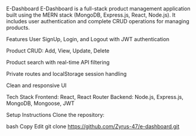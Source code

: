 E-Dashboard
E-Dashboard is a full-stack product management application built using the MERN stack (MongoDB, Express.js, React, Node.js). It includes user authentication and complete CRUD operations for managing products.

Features
User SignUp, Login, and Logout with JWT authentication

Product CRUD: Add, View, Update, Delete

Product search with real-time API filtering

Private routes and localStorage session handling

Clean and responsive UI

Tech Stack
Frontend: React, React Router
Backend: Node.js, Express.js, MongoDB, Mongoose, JWT

Setup Instructions
Clone the repository:

bash
Copy
Edit
git clone https://github.com/Zyrus-47/e-dashboard.git
